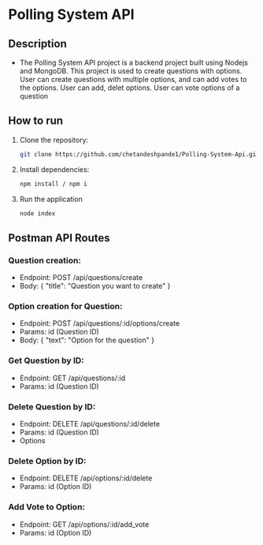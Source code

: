 # Polling System API

## Description

- The Polling System API project is a backend project built using Nodejs and MongoDB. This project is used to create questions with options. User can create questions with multiple options, and can add votes to the options. User can add, delet options. User can vote options of a question

## How to run

1. Clone the repository:

   ```bash
   git clone https://github.com/chetandeshpande1/Polling-System-Api.git
   ```

2. Install dependencies:

   ```bash
   npm install / npm i
   ```

3. Run the application
   ```bash
   node index
   ```

## Postman API Routes

### Question creation:

- Endpoint: POST /api/questions/create
- Body: { "title": "Question you want to create" }

### Option creation for Question:

- Endpoint: POST /api/questions/:id/options/create
- Params: id (Question ID)
- Body: { "text": "Option for the question" }

### Get Question by ID:

- Endpoint: GET /api/questions/:id
- Params: id (Question ID)

### Delete Question by ID:

- Endpoint: DELETE /api/questions/:id/delete
- Params: id (Question ID)
- Options

### Delete Option by ID:

- Endpoint: DELETE /api/options/:id/delete
- Params: id (Option ID)

### Add Vote to Option:

- Endpoint: GET /api/options/:id/add_vote
- Params: id (Option ID)
